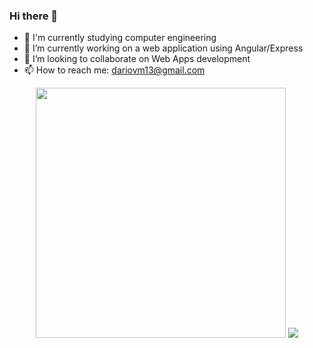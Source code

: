 ### Hi there 👋

- 🌱 I'm currently studying computer engineering
- 🔭 I’m currently working on a web application using Angular/Express
- 👯 I’m looking to collaborate on Web Apps development
- 📫 How to reach me: dariovm13@gmail.com

<p align = "center">
  <img src = "https://github-readme-stats.vercel.app/api?username=dasperless&show_icons=true&theme=bear" width = 400>
  <img src = "https://github-readme-stats.vercel.app/api/top-langs/?username=josephtico&hide=css,html&theme=tokyonight">
</p>
